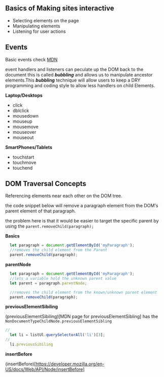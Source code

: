 ## Basics of Making sites interactive  

  * Selecting elements on the page  
  * Manipulating elements  
  * Listening for user actions  

## Events  

Basic events check [MDN](https://developer.mozilla.org/en-US/docs/Web/Events)

event handlers and listeners can peculate up the DOM back to the document this is called ***bubbling*** and allows us to manipulate ancestor elements.This ***bubbling*** technique will allow users to keep a DRY programming and coding style to allow less handlers on child Elements.

**Laptop/Desktops**  

  * click
  * dblclick  
  * mousedown  
  * mouseup  
  * mousemove  
  * mouseover  
  * mouseout  

**SmartPhones/Tablets**  

  * touchstart
  * touchmove  
  * touchend  

## DOM Traversal Concepts  

Referencing elements near each other on the DOM tree.  

the code snippet below will remove a paragraph element from the DOM's parent element of that paragraph.  

the problem here is that it would be easier to target the specific parent by using the `parent.removeChild(paragraph);`

**Basics**  

```JavaScript
  let paragraph = document.getElementById('myParagraph');
  //removes the child element from the Parent
  parent.removeChild(paragraph);

```  
**parentNode**  

```JavaScript
  let paragraph = document.getElementById('myParagraph');
  //lets a variable hold the unknown parent value
  let parent = paragraph.parentNode;

  //removes the child element from the known/unknown parent element
  parent.removeChild(paragraph);

```

**previousElementSibiling**  

(previousElementSibiling)[MDN page for previousElementSibling] has the `NonDocumentTypeChildNode.previousElementSibling`  

```JavaScript  
//
  let li = listUl.querySelectorAll('li')[3];
//
  li.previousSibiling
```

**insertBefore**  

(insertBefore)[https://developer.mozilla.org/en-US/docs/Web/API/Node/insertBefore]
